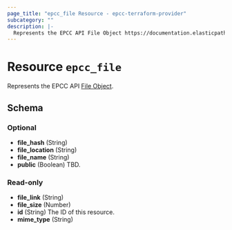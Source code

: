 ```yaml
---
page_title: "epcc_file Resource - epcc-terraform-provider"
subcategory: ""
description: |-
  Represents the EPCC API File Object https://documentation.elasticpath.com/commerce-cloud/docs/api/advanced/files/index.html#the-file-object.
---
```


# Resource `epcc_file`

Represents the EPCC API [File Object](https://documentation.elasticpath.com/commerce-cloud/docs/api/advanced/files/index.html#the-file-object).



## Schema

### Optional

- **file_hash** (String)
- **file_location** (String)
- **file_name** (String)
- **public** (Boolean) TBD.

### Read-only

- **file_link** (String)
- **file_size** (Number)
- **id** (String) The ID of this resource.
- **mime_type** (String)



